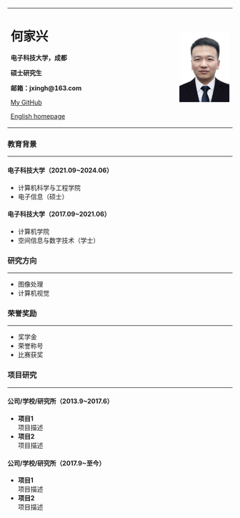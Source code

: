<div>
<table border="0">
  <tr>
    <td width="75%">
      <h1>何家兴</h1>
      <p><b>电子科技大学，成都</b></p>
      <p><b>硕士研究生</b></p>
      <p><b>邮箱：jxingh@163.com</b></p>
      <p><a href="https://github.com/jxingh">My GitHub</a></p>
      <p><a href="/index_en.html">English homepage</a></p>
    </td>
    <td width="25%">
      <img src="/jxingh.jpg" width="100%">
    </td>
  </tr>
</table>
</div>

### 教育背景
---

#### 电子科技大学（2021.09~2024.06）
- 计算机科学与工程学院
- 电子信息（硕士）

#### 电子科技大学（2017.09~2021.06）
- 计算机学院
- 空间信息与数字技术（学士）

### 研究方向
---

- 图像处理
- 计算机视觉

### 荣誉奖励
---

- 奖学金
- 荣誉称号
- 比赛获奖

### 项目研究
---

#### 公司/学校/研究所（2013.9~2017.6）
- **项目1**  
项目描述
- **项目2**  
项目描述

#### 公司/学校/研究所（2017.9~至今）
- **项目1**  
项目描述
- **项目2**  
项目描述

